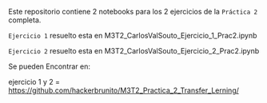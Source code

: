 Este repositorio contiene 2 notebooks para los 2 ejercicios de la `Práctica 2` completa.

`Ejercicio 1` resuelto esta en M3T2_CarlosValSouto_Ejercicio_1_Prac2.ipynb

`Ejercicio 2` resuelto esta en M3T2_CarlosValSouto_Ejercicio_2_Prac2.ipynb

Se pueden Encontrar en:

ejercicio 1 y 2   =  https://github.com/hackerbrunito/M3T2_Practica_2_Transfer_Lerning/
